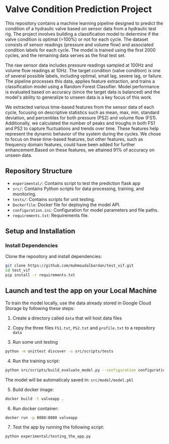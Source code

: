 # Valve Condition Prediction Project

This repository contains a machine learning pipeline designed to predict the condition of a hydraulic valve based on sensor data from a hydraulic test rig. 
The project involves building a classification model to determine if the valve condition is optimal (=100%) or not for each cycle. 
The dataset consists of sensor readings (pressure and volume flow) and associated condition labels for each cycle. 
The model is trained using the first 2000 cycles, and the remaining data serves as the final test set.

The raw sensor data includes pressure readings sampled at 100Hz and volume flow readings at 10Hz. The target condition (valve condition) is one of several possible labels, including optimal, small lag, severe lag, or failure. The pipeline processes this data, applies feature extraction, and trains a classification model using a Random Forest Classifier. 
Model performance is evaluated based on accuracy (since the target data is balanced) and the model's ability to generalize to unseen data is a key focus of this work.

We extracted various time-based features from the sensor data of each cycle, focusing on descriptive statistics such as mean, max, min, standard deviation, and percentiles for both pressure (PS2) and volume flow (FS1). Additionally, we calculated the number of peaks and troughs in both FS1 and PS2 to capture fluctuations and trends over time. These features help represent the dynamic behavior of the system during the cycles. We chose to focus on these time-based features, but other features, such as frequency domain features, could have been added for further enhancement.Based on these features, we attained 91% of accuracy on unseen data.


## Repository Structure
- `experimental/`: Contains script to test the prediction flask app
- `src/`: Contains Python scripts for data processing, training, and monitoring.
- `tests/`: Contains scripts for unit testing.
- `Dockerfile`: Docker file for deploying the model API.
- `configuration.ini`: Configuration for model parameters and file paths.
- `requirements.txt`: Requirements file.

## Setup and Installation

### Install Dependencies
Clone the repository and install dependencies:
```bash
git clone https://github.com/mahmoudalbardan/test_vif.git
cd test_vif
pip install -r requirements.txt
```

##  Launch and test the app on your Local Machine
To train the model locally, use the data already stored in Google Cloud Storage
by following these steps:
1. Create a directory called `data` that will host data files

2. Copy the three files `FS1.txt`, `PS2.txt` and `profile.txt` to a repository `data`

3. Run some unit testing
```bash
python -m unittest discover -s src/scripts/tests
```

4. Run the training script:
```bash
python src/scripts/build_evaluate_model.py --configuration configuration.ini --eda false
```
The model will be automaticaly saved in: `src/model/model.pkl`

5. Build docker image:
```bash
docker build -t valveapp .
```

6. Run docker container:
```bash
docker run -p 8080:8080 valveapp
```

7. Test the app by running the following script:
```bash
python experimental/testing_the_app.py
```
